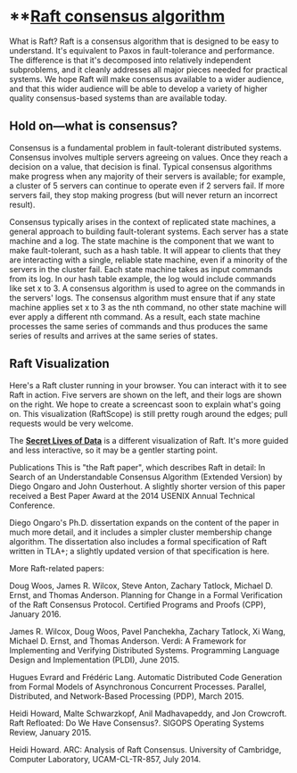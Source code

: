 # **[Raft consensus algorithm](https://raft.github.io/)

What is Raft?
Raft is a consensus algorithm that is designed to be easy to understand. It's equivalent to Paxos in fault-tolerance and performance. The difference is that it's decomposed into relatively independent subproblems, and it cleanly addresses all major pieces needed for practical systems. We hope Raft will make consensus available to a wider audience, and that this wider audience will be able to develop a variety of higher quality consensus-based systems than are available today.

## Hold on—what is consensus?

Consensus is a fundamental problem in fault-tolerant distributed systems. Consensus involves multiple servers agreeing on values. Once they reach a decision on a value, that decision is final. Typical consensus algorithms make progress when any majority of their servers is available; for example, a cluster of 5 servers can continue to operate even if 2 servers fail. If more servers fail, they stop making progress (but will never return an incorrect result).

Consensus typically arises in the context of replicated state machines, a general approach to building fault-tolerant systems. Each server has a state machine and a log. The state machine is the component that we want to make fault-tolerant, such as a hash table. It will appear to clients that they are interacting with a single, reliable state machine, even if a minority of the servers in the cluster fail. Each state machine takes as input commands from its log. In our hash table example, the log would include commands like set x to 3. A consensus algorithm is used to agree on the commands in the servers' logs. The consensus algorithm must ensure that if any state machine applies set x to 3 as the nth command, no other state machine will ever apply a different nth command. As a result, each state machine processes the same series of commands and thus produces the same series of results and arrives at the same series of states.

## Raft Visualization

Here's a Raft cluster running in your browser. You can interact with it to see Raft in action. Five servers are shown on the left, and their logs are shown on the right. We hope to create a screencast soon to explain what's going on. This visualization (RaftScope) is still pretty rough around the edges; pull requests would be very welcome.

The **[Secret Lives of Data](http://thesecretlivesofdata.com/raft/)** is a different visualization of Raft. It's more guided and less interactive, so it may be a gentler starting point.

Publications
This is "the Raft paper", which describes Raft in detail: In Search of an Understandable Consensus Algorithm (Extended Version) by Diego Ongaro and John Ousterhout. A slightly shorter version of this paper received a Best Paper Award at the 2014 USENIX Annual Technical Conference.

Diego Ongaro's Ph.D. dissertation expands on the content of the paper in much more detail, and it includes a simpler cluster membership change algorithm. The dissertation also includes a formal specification of Raft written in TLA+; a slightly updated version of that specification is here.

More Raft-related papers:

Doug Woos, James R. Wilcox, Steve Anton, Zachary Tatlock, Michael D. Ernst, and Thomas Anderson.
Planning for Change in a Formal Verification of the Raft Consensus Protocol.
Certified Programs and Proofs (CPP), January 2016.

James R. Wilcox, Doug Woos, Pavel Panchekha, Zachary Tatlock, Xi Wang, Michael D. Ernst, and Thomas Anderson.
Verdi: A Framework for Implementing and Verifying Distributed Systems.
Programming Language Design and Implementation (PLDI), June 2015.

Hugues Evrard and Frédéric Lang.
Automatic Distributed Code Generation from Formal Models of Asynchronous Concurrent Processes.
Parallel, Distributed, and Network-Based Processing (PDP), March 2015.

Heidi Howard, Malte Schwarzkopf, Anil Madhavapeddy, and Jon Crowcroft.
Raft Refloated: Do We Have Consensus?.
SIGOPS Operating Systems Review, January 2015.

Heidi Howard.
ARC: Analysis of Raft Consensus.
University of Cambridge, Computer Laboratory, UCAM-CL-TR-857, July 2014.
